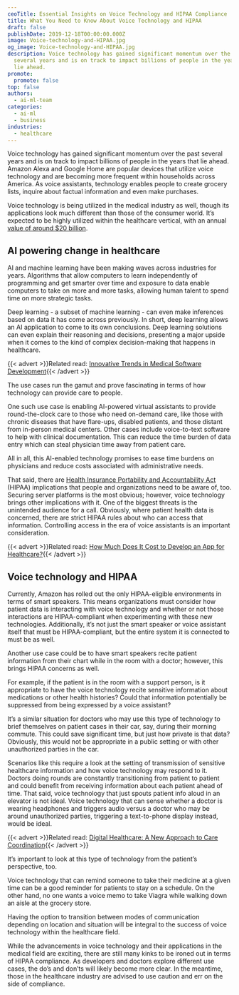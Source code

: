 ```yaml
---
ceoTitle: Essential Insights on Voice Technology and HIPAA Compliance
title: What You Need to Know About Voice Technology and HIPAA
draft: false
publishDate: 2019-12-18T00:00:00.000Z
image: Voice-technology-and-HIPAA.jpg
og_image: Voice-technology-and-HIPAA.jpg
description: Voice technology has gained significant momentum over the past
  several years and is on track to impact billions of people in the years that
  lie ahead.
promote:
  promote: false
top: false
authors:
  - ai-ml-team
categories:
  - ai-ml
  - business
industries:
  - healthcare
---
```

Voice technology has gained significant momentum over the past several years and is on track to impact billions of people in the years that lie ahead. Amazon Alexa and Google Home are popular devices that utilize voice technology and are becoming more frequent within households across America. As voice assistants, technology enables people to create grocery lists, inquire about factual information and even make purchases.

Voice technology is being utilized in the medical industry as well, though its applications look much different than those of the consumer world. It’s expected to be highly utilized within the healthcare vertical, with an annual <a href="https://voicebot.ai/2019/03/23/how-ai-and-voice-assistants-will-change-healthcare/" target="_blank">value of around $20 billion</a>.

## AI powering change in healthcare

AI and machine learning have been making waves across industries for years. Algorithms that allow computers to learn independently of programming and get smarter over time and exposure to data enable computers to take on more and more tasks, allowing human talent to spend time on more strategic tasks.

Deep learning - a subset of machine learning - can even make inferences based on data it has come across previously. In short, deep learning allows an AI application to come to its own conclusions. Deep learning solutions can even explain their reasoning and decisions, presenting a major upside when it comes to the kind of complex decision-making that happens in healthcare.

{{< advert >}}Related read: [Innovative Trends in Medical Software Development](https://anadea.info/blog/the-future-of-health-innovative-trends-in-medical-software-development-2019){{< /advert >}}

The use cases run the gamut and prove fascinating in terms of how technology can provide care to people.

One such use case is enabling AI-powered virtual assistants to provide round-the-clock care to those who need on-demand care, like those with chronic diseases that have flare-ups, disabled patients, and those distant from in-person medical centers. Other cases include voice-to-text software to help with clinical documentation. This can reduce the time burden of data entry which can steal physician time away from patient care.

All in all, this AI-enabled technology promises to ease time burdens on physicians and reduce costs associated with administrative needs.

That said, there are <a href="https://www.liquidweb.com/blog/what-is-hipaa-compliant-hosting-and-why-does-it-matter/" target="_blank">Health Insurance Portability and Accountability Act</a> (HIPAA) implications that people and organizations need to be aware of, too. Securing server platforms is the most obvious; however, voice technology brings other implications with it. One of the biggest threats is the unintended audience for a call. Obviously, where patient health data is concerned, there are strict HIPAA rules about who can access that information. Controlling access in the era of voice assistants is an important consideration.

{{< advert >}}Related read: [How Much Does It Cost to Develop an App for Healthcare?](https://anadea.info/guides/healthcare-app-development-cost){{< /advert >}}

## Voice technology and HIPAA

Currently, Amazon has rolled out the only HIPAA-eligible environments in terms of smart speakers. This means organizations must consider how patient data is interacting with voice technology and whether or not those interactions are HIPAA-compliant when experimenting with these new technologies. Additionally, it’s not just the smart speaker or voice assistant itself that must be HIPAA-compliant, but the entire system it is connected to must be as well.

Another use case could be to have smart speakers recite patient information from their chart while in the room with a doctor; however, this brings HIPAA concerns as well.

For example, if the patient is in the room with a support person, is it appropriate to have the voice technology recite sensitive information about medications or other health histories? Could that information potentially be suppressed from being expressed by a voice assistant?

It’s a similar situation for doctors who may use this type of technology to brief themselves on patient cases in their car, say, during their morning commute. This could save significant time, but just how private is that data? Obviously, this would not be appropriate in a public setting or with other unauthorized parties in the car.

Scenarios like this require a look at the setting of transmission of sensitive healthcare information and how voice technology may respond to it. Doctors doing rounds are constantly transitioning from patient to patient and could benefit from receiving information about each patient ahead of time. That said, voice technology that just spouts patient info aloud in an elevator is not ideal. Voice technology that can sense whether a doctor is wearing headphones and triggers audio versus a doctor who may be around unauthorized parties, triggering a text-to-phone display instead, would be ideal.

{{< advert >}}Related read: [Digital Healthcare: A New Approach to Care Coordination](https://anadea.info/blog/digital-healthcare-a-new-approach-to-care-coordination){{< /advert >}}

It’s important to look at this type of technology from the patient’s perspective, too.

Voice technology that can remind someone to take their medicine at a given time can be a good reminder for patients to stay on a schedule. On the other hand, no one wants a voice memo to take Viagra while walking down an aisle at the grocery store.

Having the option to transition between modes of communication depending on location and situation will be integral to the success of voice technology within the healthcare field.

While the advancements in voice technology and their applications in the medical field are exciting, there are still many kinks to be ironed out in terms of HIPAA compliance. As developers and doctors explore different use cases, the do’s and don’ts will likely become more clear. In the meantime, those in the healthcare industry are advised to use caution and err on the side of compliance.
